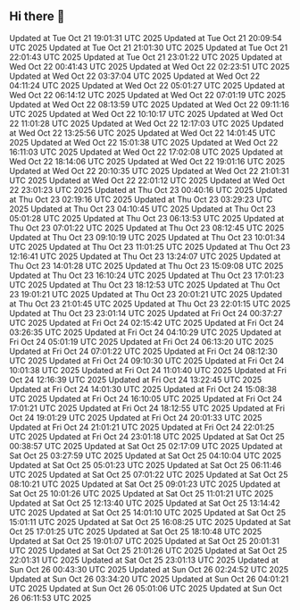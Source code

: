 ## Hi there 👋

<!--
**0prescu/0prescu** is a ✨ _special_ ✨ repository because its `README.md` (this file) appears on your GitHub profile.

Here are some ideas to get you started:

- 🔭 I’m currently working on ...
- 🌱 I’m currently learning ...
- 👯 I’m looking to collaborate on ...
- 🤔 I’m looking for help with ...
- 💬 Ask me about ...
- 📫 How to reach me: ...
- 😄 Pronouns: ...
- ⚡ Fun fact: ...
-->
Updated at Tue Oct 21 19:01:31 UTC 2025
Updated at Tue Oct 21 20:09:54 UTC 2025
Updated at Tue Oct 21 21:01:30 UTC 2025
Updated at Tue Oct 21 22:01:43 UTC 2025
Updated at Tue Oct 21 23:01:22 UTC 2025
Updated at Wed Oct 22 00:41:43 UTC 2025
Updated at Wed Oct 22 02:23:51 UTC 2025
Updated at Wed Oct 22 03:37:04 UTC 2025
Updated at Wed Oct 22 04:11:24 UTC 2025
Updated at Wed Oct 22 05:01:27 UTC 2025
Updated at Wed Oct 22 06:14:12 UTC 2025
Updated at Wed Oct 22 07:01:19 UTC 2025
Updated at Wed Oct 22 08:13:59 UTC 2025
Updated at Wed Oct 22 09:11:16 UTC 2025
Updated at Wed Oct 22 10:10:17 UTC 2025
Updated at Wed Oct 22 11:01:28 UTC 2025
Updated at Wed Oct 22 12:17:03 UTC 2025
Updated at Wed Oct 22 13:25:56 UTC 2025
Updated at Wed Oct 22 14:01:45 UTC 2025
Updated at Wed Oct 22 15:01:38 UTC 2025
Updated at Wed Oct 22 16:11:03 UTC 2025
Updated at Wed Oct 22 17:02:08 UTC 2025
Updated at Wed Oct 22 18:14:06 UTC 2025
Updated at Wed Oct 22 19:01:16 UTC 2025
Updated at Wed Oct 22 20:10:35 UTC 2025
Updated at Wed Oct 22 21:01:31 UTC 2025
Updated at Wed Oct 22 22:01:12 UTC 2025
Updated at Wed Oct 22 23:01:23 UTC 2025
Updated at Thu Oct 23 00:40:16 UTC 2025
Updated at Thu Oct 23 02:19:16 UTC 2025
Updated at Thu Oct 23 03:29:23 UTC 2025
Updated at Thu Oct 23 04:10:45 UTC 2025
Updated at Thu Oct 23 05:01:28 UTC 2025
Updated at Thu Oct 23 06:13:53 UTC 2025
Updated at Thu Oct 23 07:01:22 UTC 2025
Updated at Thu Oct 23 08:12:45 UTC 2025
Updated at Thu Oct 23 09:10:19 UTC 2025
Updated at Thu Oct 23 10:01:34 UTC 2025
Updated at Thu Oct 23 11:01:25 UTC 2025
Updated at Thu Oct 23 12:16:41 UTC 2025
Updated at Thu Oct 23 13:24:07 UTC 2025
Updated at Thu Oct 23 14:01:28 UTC 2025
Updated at Thu Oct 23 15:09:08 UTC 2025
Updated at Thu Oct 23 16:10:24 UTC 2025
Updated at Thu Oct 23 17:01:23 UTC 2025
Updated at Thu Oct 23 18:12:53 UTC 2025
Updated at Thu Oct 23 19:01:21 UTC 2025
Updated at Thu Oct 23 20:01:21 UTC 2025
Updated at Thu Oct 23 21:01:45 UTC 2025
Updated at Thu Oct 23 22:01:15 UTC 2025
Updated at Thu Oct 23 23:01:14 UTC 2025
Updated at Fri Oct 24 00:37:27 UTC 2025
Updated at Fri Oct 24 02:15:42 UTC 2025
Updated at Fri Oct 24 03:26:35 UTC 2025
Updated at Fri Oct 24 04:10:29 UTC 2025
Updated at Fri Oct 24 05:01:19 UTC 2025
Updated at Fri Oct 24 06:13:20 UTC 2025
Updated at Fri Oct 24 07:01:22 UTC 2025
Updated at Fri Oct 24 08:12:30 UTC 2025
Updated at Fri Oct 24 09:10:30 UTC 2025
Updated at Fri Oct 24 10:01:38 UTC 2025
Updated at Fri Oct 24 11:01:40 UTC 2025
Updated at Fri Oct 24 12:16:39 UTC 2025
Updated at Fri Oct 24 13:22:45 UTC 2025
Updated at Fri Oct 24 14:01:30 UTC 2025
Updated at Fri Oct 24 15:08:38 UTC 2025
Updated at Fri Oct 24 16:10:05 UTC 2025
Updated at Fri Oct 24 17:01:21 UTC 2025
Updated at Fri Oct 24 18:12:55 UTC 2025
Updated at Fri Oct 24 19:01:29 UTC 2025
Updated at Fri Oct 24 20:01:33 UTC 2025
Updated at Fri Oct 24 21:01:21 UTC 2025
Updated at Fri Oct 24 22:01:25 UTC 2025
Updated at Fri Oct 24 23:01:18 UTC 2025
Updated at Sat Oct 25 00:38:57 UTC 2025
Updated at Sat Oct 25 02:17:09 UTC 2025
Updated at Sat Oct 25 03:27:59 UTC 2025
Updated at Sat Oct 25 04:10:04 UTC 2025
Updated at Sat Oct 25 05:01:23 UTC 2025
Updated at Sat Oct 25 06:11:46 UTC 2025
Updated at Sat Oct 25 07:01:22 UTC 2025
Updated at Sat Oct 25 08:10:21 UTC 2025
Updated at Sat Oct 25 09:01:23 UTC 2025
Updated at Sat Oct 25 10:01:26 UTC 2025
Updated at Sat Oct 25 11:01:21 UTC 2025
Updated at Sat Oct 25 12:13:40 UTC 2025
Updated at Sat Oct 25 13:14:42 UTC 2025
Updated at Sat Oct 25 14:01:10 UTC 2025
Updated at Sat Oct 25 15:01:11 UTC 2025
Updated at Sat Oct 25 16:08:25 UTC 2025
Updated at Sat Oct 25 17:01:25 UTC 2025
Updated at Sat Oct 25 18:10:48 UTC 2025
Updated at Sat Oct 25 19:01:07 UTC 2025
Updated at Sat Oct 25 20:01:31 UTC 2025
Updated at Sat Oct 25 21:01:26 UTC 2025
Updated at Sat Oct 25 22:01:31 UTC 2025
Updated at Sat Oct 25 23:01:13 UTC 2025
Updated at Sun Oct 26 00:43:30 UTC 2025
Updated at Sun Oct 26 02:24:52 UTC 2025
Updated at Sun Oct 26 03:34:20 UTC 2025
Updated at Sun Oct 26 04:01:21 UTC 2025
Updated at Sun Oct 26 05:01:06 UTC 2025
Updated at Sun Oct 26 06:11:53 UTC 2025
